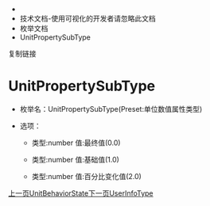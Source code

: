   * [](/)
  * 技术文档-使用可视化的开发者请忽略此文档
  * 枚举文档
  * UnitPropertySubType

复制链接

# UnitPropertySubType

  * 枚举名：UnitPropertySubType(Preset:单位数值属性类型)

  * 选项：

    * 类型:number 值:最终值(0.0)

    * 类型:number 值:基础值(1.0)

    * 类型:number 值:百分比变化值(2.0)

[上一页UnitBehaviorState](/技术文档/枚举文档/UnitBehaviorState)[下一页UserInfoType](/技术文档/枚举文档/UserInfoType)


